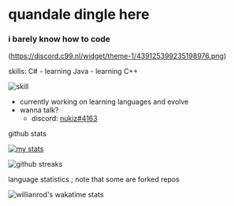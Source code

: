 # quandale dingle here

### i barely know how to code

(https://discord.c99.nl/widget/theme-1/439125399235198976.png)

skills: C# - learning Java - learning C++

![skill](https://skillicons.dev/icons?i=cs,java,cpp)

- currently working on learning languages and evolve
- wanna talk?
  - discord: [nukiz#4163](https://discord.com/users/439125399235198976/) 



github stats

[![my stats](https://github-readme-stats.vercel.app/api?username=nukiz)](https://github.com/anuraghazra/github-readme-stats)

![github streaks](https://github-readme-streak-stats.herokuapp.com/?user=lavafrai&theme=tokyonight&show_icons=true)  

language statistics ; note that some are forked repos

![willianrod's wakatime stats](https://github-readme-stats.vercel.app/api/top-langs/?username=lavafrai)

<!---
![github contribution grid snake animation](https://raw.githubusercontent.com/ArtemBay/Artembay/main/output/github-contribution-grid-snake.svg)
--->
